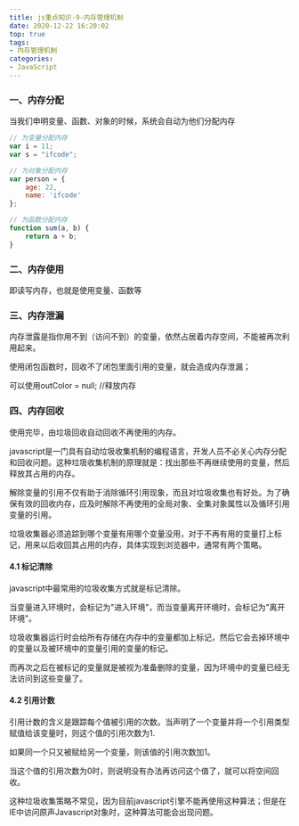 ```yaml
---
title: js重点知识-9-内存管理机制
date: 2020-12-22 16:20:02
top: true
tags:
- 内存管理机制
categories:
- JavaScript
---
```

### 一、内存分配
<!--more-->
当我们申明变量、函数、对象的时候，系统会自动为他们分配内存

```js
// 为变量分配内存
var i = 11;
var s = "ifcode";

// 为对象分配内存
var person = {
    age: 22,
    name: 'ifcode'
};

// 为函数分配内存
function sum(a, b) {
    return a + b;
}
```

### 二、内存使用

即读写内存，也就是使用变量、函数等

### 三、内存泄漏

内存泄露是指你用不到（访问不到）的变量，依然占居着内存空间，不能被再次利用起来。  

使用闭包函数时，回收不了闭包里面引用的变量，就会造成内存泄漏；

可以使用outColor = null; //释放内存

### 四、内存回收

使用完毕，由垃圾回收自动回收不再使用的内存。

javascript是一门具有自动垃圾收集机制的编程语言，开发人员不必关心内存分配和回收问题。这种垃圾收集机制的原理就是：找出那些不再继续使用的变量，然后释放其占用的内存。

解除变量的引用不仅有助于消除循环引用现象，而且对垃圾收集也有好处。为了确保有效的回收内存，应及时解除不再使用的全局对象、全集对象属性以及循环引用变量的引用。

垃圾收集器必须追踪到哪个变量有用哪个变量没用，对于不再有用的变量打上标记，用来以后收回其占用的内存，具体实现到浏览器中，通常有两个策略。

#### 4.1 标记清除

javascript中最常用的垃圾收集方式就是标记清除。

当变量进入环境时，会标记为"进入环境"，而当变量离开环境时，会标记为"离开环境"。

垃圾收集器运行时会给所有存储在内存中的变量都加上标记，然后它会去掉环境中的变量以及被环境中的变量引用的变量的标记。

而再次之后在被标记的变量就是被视为准备删除的变量，因为环境中的变量已经无法访问到这些变量了。

#### 4.2 引用计数

引用计数的含义是跟踪每个值被引用的次数。当声明了一个变量并将一个引用类型赋值给该变量时，则这个值的引用次数为1.

如果同一个只又被赋给另一个变量，则该值的引用次数加1。

当这个值的引用次数为0时，则说明没有办法再访问这个值了，就可以将空间回收。

这种垃圾收集策略不常见，因为目前javascript引擎不能再使用这种算法；但是在IE中访问原声Javascript对象时，这种算法可能会出现问题。
